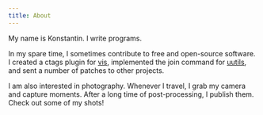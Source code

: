```yaml
---
title: About
---
```

My name is Konstantin. I write programs.

In my spare time, I sometimes contribute to free and open-source software. I created a ctags plugin for [vis](https://github.com/martanne/vis), implemented the join command for [uutils](https://github.com/uutils/coreutils), and sent a number of patches to other projects.

I am also interested in photography. Whenever I travel, I grab my camera and capture moments. After a long time of post-processing, I publish them. Check out some of my shots!
